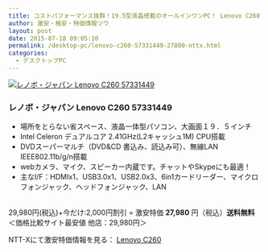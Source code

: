 ```yaml
---
title: コストパフォーマンス抜群！19.5型液晶搭載のオールインワンPC！ Lenovo C260 激安特価27,980円！送料無料！
author: 激安・格安・特価情報ツウ
layout: post
date: 2015-07-18 09:05:10
permalink: /desktop-pc/lenovo-c260-57331449-27800-nttx.html
categories:
  - デスクトップPC
---
```

<div class="img-bg2 img_L">
  <a href="//px.a8.net/svt/ejp?a8mat=ZYP6S+8IMA3E+S1Q+BWGDT&#038;a8ejpredirect=//nttxstore.jp/_II_LN14927198" target="_blank"><img border="0" alt="レノボ・ジャパン Lenovo C260 57331449" src="//image.nttxstore.jp/l2_images/L/LN/LN14927198.jpg" data-recalc-dims="1" /></a>
</div>

### レノボ・ジャパン Lenovo C260 57331449
<!--more-->

* 場所をとらない省スペース、液晶一体型パソコン、大画面１９．５インチ
* Intel Celeron デュアルコア 2.41GHz(L2キャッシュ1M) CPU搭載
* DVDスーパーマルチ（DVD&CD 書込み、読込み可）、無線LAN IEEE802.11b/g/n搭載
* webカメラ、マイク、スピーカー内蔵です。チャットやSkypeにも最適！
* 主なI/F：HDMIx1、USB3.0x1、USB2.0x3、6in1カードリーダー、マイクロフォンジャック、ヘッドフォンジャック、LAN

<br clear="all" />29,980円(税込)+今だけ:2,000円割引 = 激安特価 <span class="tokka-price"><strong>27,980</strong></span> 円（税込）**送料無料**
＜価格比較サイト最安値 他店：29,980円＞

NTT-Xにて激安特価情報を見る： <a href="//px.a8.net/svt/ejp?a8mat=ZYP6S+8IMA3E+S1Q+BWGDT&#038;a8ejpredirect=//nttxstore.jp/_II_LN14927198" target="_blank"><span class="fs150p">Lenovo C260</span></a>
